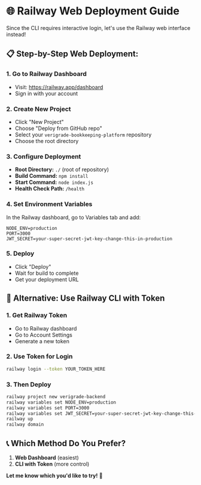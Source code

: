 # 🌐 Railway Web Deployment Guide

Since the CLI requires interactive login, let's use the Railway web interface instead!

## 📋 **Step-by-Step Web Deployment:**

### 1. **Go to Railway Dashboard**
- Visit: https://railway.app/dashboard
- Sign in with your account

### 2. **Create New Project**
- Click "New Project"
- Choose "Deploy from GitHub repo"
- Select your `verigrade-bookkeeping-platform` repository
- Choose the root directory

### 3. **Configure Deployment**
- **Root Directory:** `./` (root of repository)
- **Build Command:** `npm install`
- **Start Command:** `node index.js`
- **Health Check Path:** `/health`

### 4. **Set Environment Variables**
In the Railway dashboard, go to Variables tab and add:
```
NODE_ENV=production
PORT=3000
JWT_SECRET=your-super-secret-jwt-key-change-this-in-production
```

### 5. **Deploy**
- Click "Deploy"
- Wait for build to complete
- Get your deployment URL

## 🎯 **Alternative: Use Railway CLI with Token**

### 1. **Get Railway Token**
- Go to Railway dashboard
- Go to Account Settings
- Generate a new token

### 2. **Use Token for Login**
```bash
railway login --token YOUR_TOKEN_HERE
```

### 3. **Then Deploy**
```bash
railway project new verigrade-backend
railway variables set NODE_ENV=production
railway variables set PORT=3000
railway variables set JWT_SECRET=your-super-secret-jwt-key-change-this-in-production
railway up
railway domain
```

## 📞 **Which Method Do You Prefer?**

1. **Web Dashboard** (easiest)
2. **CLI with Token** (more control)

**Let me know which you'd like to try!** 🚀




